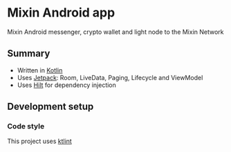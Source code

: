 # Mixin Android app
Mixin Android messenger, crypto wallet and light node to the Mixin Network


## Summary

 * Written in [Kotlin](https://kotlinlang.org/)
 * Uses [Jetpack](https://developer.android.com/jetpack): Room, LiveData, Paging, Lifecycle and ViewModel
 * Uses [Hilt](https://developer.android.com/jetpack/androidx/releases/hilt) for dependency injection

 ## Development setup

 ### Code style

This project uses [ktlint](https://github.com/pinterest/ktlint)
